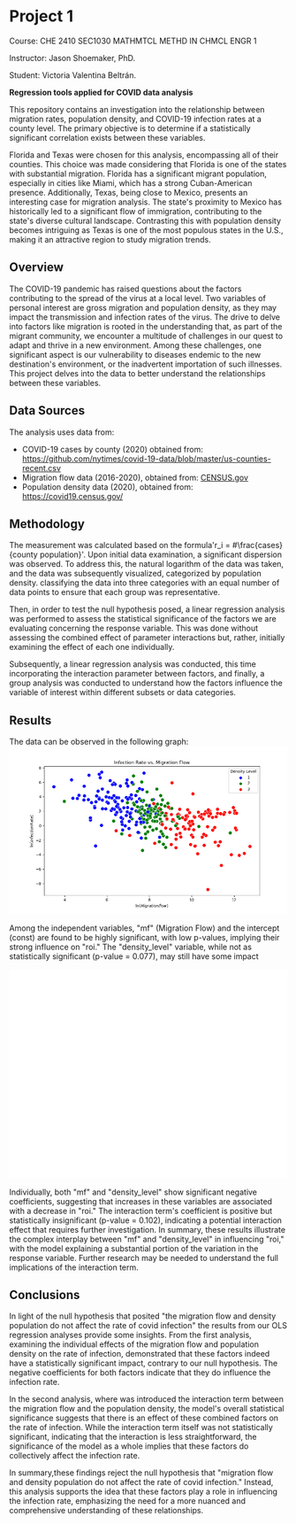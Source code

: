 # Project 1

Course: CHE 2410 SEC1030 MATHMTCL METHD IN CHMCL ENGR 1

Instructor: Jason Shoemaker, PhD.

Student: Victoria Valentina Beltrán.

__Regression tools applied for COVID data analysis__

This repository contains an investigation into the relationship between migration rates, population density, and COVID-19 infection rates at a county level. The primary objective is to determine if a statistically significant correlation exists between these variables. 

Florida and Texas were chosen for this analysis, encompassing all of their counties. This choice was made considering that Florida is one of the states with substantial migration. Florida has a significant migrant population, especially in cities like Miami, which has a strong Cuban-American presence. Additionally, Texas, being close to Mexico, presents an interesting case for migration analysis. The state's proximity to Mexico has historically led to a significant flow of immigration, contributing to the state's diverse cultural landscape. Contrasting this with population density becomes intriguing as Texas is one of the most populous states in the U.S., making it an attractive region to study migration trends.

## Overview

The COVID-19 pandemic has raised questions about the factors contributing to the spread of the virus at a local level. Two variables of personal interest are gross migration and population density, as they may impact the transmission and infection rates of the virus. The drive to delve into factors like migration is rooted in the understanding that, as part of the migrant community, we encounter a multitude of challenges in our quest to adapt and thrive in a new environment. Among these challenges, one significant aspect is our vulnerability to diseases endemic to the new destination's environment, or the inadvertent importation of such illnesses. This project delves into the data to better understand the relationships between these variables.

## Data Sources

The analysis uses data from:

- COVID-19 cases by county (2020) obtained from: https://github.com/nytimes/covid-19-data/blob/master/us-counties-recent.csv
- Migration flow data (2016-2020), obtained from: [CENSUS.gov](https://www.census.gov/)
- Population density data (2020), obtained from: https://covid19.census.gov/

## Methodology

The measurement was calculated based on the formula'r_i = #\frac{cases}{county population}'. Upon initial data examination, a significant dispersion was observed. To address this, the natural logarithm of the data was taken, and the data was subsequently visualized, categorized by population density.
classifying the data into three categories with an equal number of data points to ensure that each group was representative. 

Then, in order to test the null hypothesis posed, a linear regression analysis was performed to assess the statistical significance of the factors we are evaluating concerning the response variable. This was done without assessing the combined effect of parameter interactions but, rather, initially examining the effect of each one individually.

Subsequently, a linear regression analysis was conducted, this time incorporating the interaction parameter between factors, and finally, a group analysis was conducted to understand how the factors influence the variable of interest within different subsets or data categories.

## Results

The data can be observed in the following graph:
![data](categorized_data.png)

Among the independent variables, "mf" (Migration Flow) and the intercept (const) are found to be highly significant, with low p-values, implying their strong influence on "roi." The "density_level" variable, while not as statistically significant (p-value = 0.077), may still have some impact

![reg_simple](regression_1.png)

Individually, both "mf" and "density_level" show significant negative coefficients, suggesting that increases in these variables are associated with a decrease in "roi." The interaction term's coefficient is positive but statistically insignificant (p-value = 0.102), indicating a potential interaction effect that requires further investigation. In summary, these results illustrate the complex interplay between "mf" and "density_level" in influencing "roi," with the model explaining a substantial portion of the variation in the response variable. Further research may be needed to understand the full implications of the interaction term.

## Conclusions

In light of the null hypothesis that posited "the migration flow and density population do not affect the rate of covid infection" the results from our OLS regression analyses provide some insights. From the first analysis, examining the individual effects of the migration flow and population density on the rate of infection, demonstrated that these factors indeed have a statistically significant impact, contrary to our null hypothesis. The negative coefficients for both factors indicate that they do influence the infection rate.

In the second analysis, where was introduced the interaction term between the migration flow and the population density, the model's overall statistical significance suggests that there is an effect of these combined factors on the rate of infection. While the interaction term itself was not statistically significant, indicating that the interaction is less straightforward, the significance of the model as a whole implies that these factors do collectively affect the infection rate. 

In summary,these findings reject the null hypothesis that "migration flow and density population do not affect the rate of covid infection." Instead, this analysis supports the idea that these factors play a role in influencing the infection rate, emphasizing the need for a more nuanced and comprehensive understanding of these relationships.





